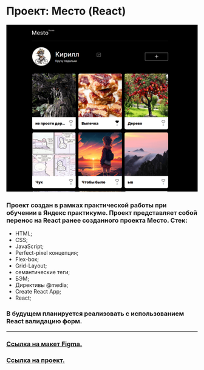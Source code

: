 # Проект: Место (React)

![Превью](./src/images/promo.png)

### Проект создан в рамках практической работы при обучении в Яндекс практикуме. Проект представляет собой перенос на React ранее созданного проекта Место. Стек:

- HTML;
- CSS;
- JavaScript;
- Perfect-pixel концепция;
- Flex-box;
- Grid-Layout;
- семантические теги;
- БЭМ;
- Директивы @media;
- Create React App;
- React;

### В будущем планируется реализовать с использованием React валидацию форм.

---

### [Ссылка на макет Figma.](https://www.figma.com/file/2cn9N9jSkmxD84oJik7xL7/JavaScript.-Sprint-4?node-id=0%3A1)

### [Ссылка на проект.](https://h1ze.github.io/mesto-react/)
